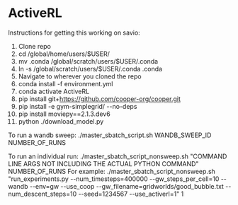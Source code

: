 # ActiveRL

Instructions for getting this working on savio:

1. Clone repo
2. cd /global/home/users/$USER/
3. mv .conda /global/scratch/users/$USER/.conda
4. ln -s /global/scratch/users/$USER/.conda .conda
5. Navigate to wherever you cloned the repo
6. conda install -f environment.yml
7. conda activate ActiveRL
8. pip install git+https://github.com/cooper-org/cooper.git
9. pip install -e gym-simplegrid/ --no-deps
10. pip install moviepy==2.1.3.dev6
11. python ./download_model.py

To run a wandb sweep:
./master_sbatch_script.sh WANDB_SWEEP_ID NUMBER_OF_RUNS

To run an individual run:
./master_sbatch_script_nonsweep.sh "COMMAND LINE ARGS NOT INCLUDING THE ACTUAL PYTHON COMMAND" NUMBER_OF_RUNS
For example: 
./master_sbatch_script_nonsweep.sh "run_experiments.py --num_timesteps=400000 --gw_steps_per_cell=10 --wandb --env=gw --use_coop --gw_filename=gridworlds/good_bubble.txt --num_descent_steps=10 --seed=1234567 --use_activerl=1" 1
